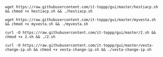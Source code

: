  ```wget https://raw.githubusercontent.com/it-toppp/gui/master/hestiacp.sh && chmod +x hestiacp.sh && ./hestiacp.sh```
 
 ```wget https://raw.githubusercontent.com/it-toppp/gui/master/myvesta.sh && chmod +x myvesta.sh && ./myvesta.sh```
 
 ```curl -O https://raw.githubusercontent.com/it-toppp/gui/master/2.sh && chmod +x 2.sh && ./2.sh```
 
 ```curl -O https://raw.githubusercontent.com/it-toppp/gui/master/vesta-change-ip.sh && chmod +x vesta-change-ip.sh && ./vesta-change-ip.sh```

